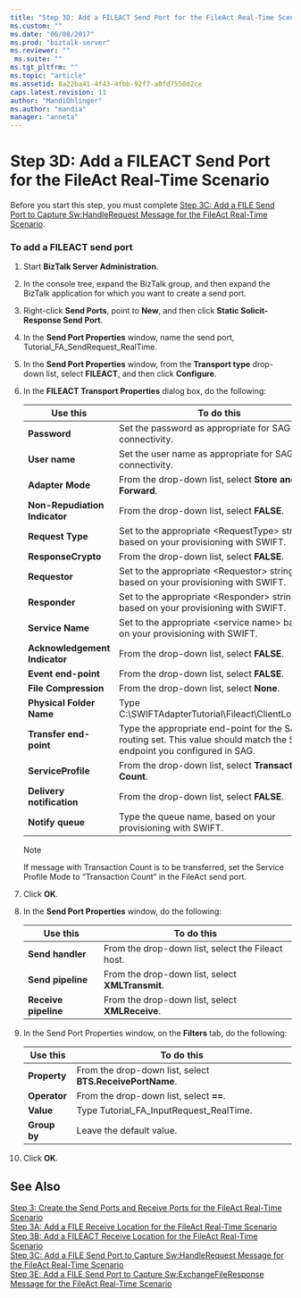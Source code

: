 ```yaml
---
title: "Step 3D: Add a FILEACT Send Port for the FileAct Real-Time Scenario | Microsoft Docs"
ms.custom: ""
ms.date: "06/08/2017"
ms.prod: "biztalk-server"
ms.reviewer: ""
 ms.suite: ""
ms.tgt_pltfrm: ""
ms.topic: "article"
ms.assetid: 8a22ba41-4f43-4fbb-92f7-a0fd7558d2ce
caps.latest.revision: 11
author: "MandiOhlinger"
ms.author: "mandia"
manager: "anneta"
---
```

# Step 3D: Add a FILEACT Send Port for the FileAct Real-Time Scenario
Before you start this step, you must complete [Step 3C: Add a FILE Send Port to Capture Sw:HandleRequest Message for the FileAct Real-Time Scenario](../../adapters-and-accelerators/fileact-interact/step-3c-add-file-send-port-to-get-sw-handlerequest-message-for-fileact.md).  
  
### To add a FILEACT send port  
  
1.  Start **BizTalk Server Administration**.  
  
2.  In the console tree, expand the BizTalk group, and then expand the BizTalk application for which you want to create a send port.  
  
3.  Right-click **Send Ports**, point to **New**, and then click **Static Solicit-Response Send Port**.  
  
4.  In the **Send Port Properties** window, name the send port, Tutorial_FA_SendRequest_RealTime.  
  
5.  In the **Send Port Properties** window, from the **Transport type** drop-down list, select **FILEACT**, and then click **Configure**.  
  
6.  In the **FILEACT Transport Properties** dialog box, do the following:  
  
    |**Use this**|**To do this**|  
    |------------------|--------------------|  
    |**Password**|Set the password as appropriate for SAG connectivity.|  
    |**User name**|Set the user name as appropriate for SAG connectivity.|  
    |**Adapter Mode**|From the drop-down list, select **Store and Forward**.|  
    |**Non-Repudiation Indicator**|From the drop-down list, select **FALSE**.|  
    |**Request Type**|Set to the appropriate \<RequestType> string, based on your provisioning with SWIFT.|  
    |**ResponseCrypto**|From the drop-down list, select **FALSE**.|  
    |**Requestor**|Set to the appropriate \<Requestor> string, based on your provisioning with SWIFT.|  
    |**Responder**|Set to the appropriate \<Responder> string based on your provisioning with SWIFT.|  
    |**Service Name**|Set to the appropriate \<service name> based on your provisioning with SWIFT.|  
    |**Acknowledgement Indicator**|From the drop-down list, select **FALSE**.|  
    |**Event end-point**|From the drop-down list, select **FALSE**.|  
    |**File Compression**|From the drop-down list, select **None**.|  
    |**Physical Folder Name**|Type C:\SWIFTAdapterTutorial\Fileact\ClientLocation.|  
    |**Transfer end-point**|Type the appropriate end-point for the SAG routing set. This value should match the SnL endpoint you configured in SAG.|  
    |**ServiceProfile**|From the drop-down list, select **Transaction Count**.|  
    |**Delivery notification**|From the drop-down list, select **FALSE**.|  
    |**Notify queue**|Type the queue name, based on your provisioning with SWIFT.|  
  
    > [!NOTE]
    >  If message with Transaction Count is to be transferred, set the Service Profile Mode to “Transaction Count” in the FileAct send port.  
  
7.  Click **OK**.  
  
8.  In the **Send Port Properties** window, do the following:  
  
    |**Use this**|**To do this**|  
    |------------------|--------------------|  
    |**Send handler**|From the drop-down list, select the Fileact host.|  
    |**Send pipeline**|From the drop-down list, select **XMLTransmit**.|  
    |**Receive pipeline**|From the drop-down list, select **XMLReceive**.|  
  
9. In the Send Port Properties window, on the **Filters** tab, do the following:  
  
    |**Use this**|**To do this**|  
    |------------------|--------------------|  
    |**Property**|From the drop-down list, select **BTS.ReceivePortName**.|  
    |**Operator**|From the drop-down list, select **==**.|  
    |**Value**|Type Tutorial_FA_InputRequest_RealTime.|  
    |**Group by**|Leave the default value.|  
  
10. Click **OK**.  
  
## See Also  
 [Step 3: Create the Send Ports and Receive Ports for the FileAct Real-Time Scenario](../../adapters-and-accelerators/fileact-interact/step-3-create-the-send-ports-and-receive-ports-for-fileact-real-time-scenario.md)   
 [Step 3A: Add a FILE Receive Location for the FileAct Real-Time Scenario](../../adapters-and-accelerators/fileact-interact/step-3a-add-a-file-receive-location-for-the-fileact-real-time-scenario.md)   
 [Step 3B: Add a FILEACT Receive Location for the FileAct Real-Time Scenario](../../adapters-and-accelerators/fileact-interact/step-3b-add-a-fileact-receive-location-for-the-fileact-real-time-scenario.md)   
 [Step 3C: Add a FILE Send Port to Capture Sw:HandleRequest Message for the FileAct Real-Time Scenario](../../adapters-and-accelerators/fileact-interact/step-3c-add-file-send-port-to-get-sw-handlerequest-message-for-fileact.md)   
 [Step 3E: Add a FILE Send Port to Capture Sw:ExchangeFileResponse Message for the FileAct Real-Time Scenario](../../adapters-and-accelerators/fileact-interact/step-3e-add-file-send-port-to-get-sw-exchangefileresponse-message-for-fileact.md)